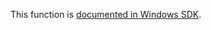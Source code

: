 This function is [documented in Windows SDK](https://learn.microsoft.com/en-us/windows/win32/api/winternl/nf-winternl-rtllocaltimetosystemtime).
